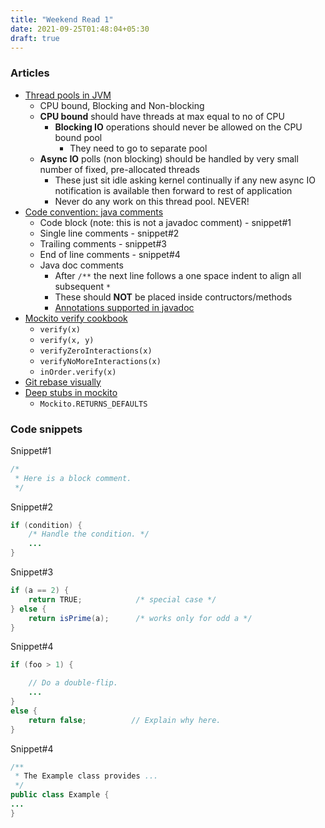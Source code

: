 ```yaml
---
title: "Weekend Read 1"
date: 2021-09-25T01:48:04+05:30
draft: true
---
```


### Articles
* [Thread pools in JVM](https://gist.github.com/djspiewak/46b543800958cf61af6efa8e072bfd5c)
    * CPU bound, Blocking and Non-blocking
    * **CPU bound** should have threads at max equal to no of CPU
        * **Blocking IO** operations should never be allowed on the CPU bound pool
            * They need to go to separate pool
    * **Async IO** polls (non blocking) should be handled by very small number of fixed, pre-allocated threads
        * These just sit idle asking kernel continually if any new async IO notification is available then forward to rest of application
        * Never do any work on this thread pool. NEVER!
* [Code convention: java comments](https://www.oracle.com/java/technologies/javase/codeconventions-comments.html)
    * Code block (note: this is not a javadoc comment) - snippet#1
    * Single line comments - snippet#2
    * Trailing comments - snippet#3
    * End of line comments - snippet#4
    * Java doc comments
        * After `/**` the next line follows a one space indent to align all subsequent `*`
        * These should **NOT** be placed inside contructors/methods
        * [Annotations supported in javadoc](https://docs.oracle.com/javase/8/docs/technotes/tools/windows/javadoc.html)
* [Mockito verify cookbook](https://www.baeldung.com/mockito-verify)
    * `verify(x)`
    * `verify(x, y)`
    * `verifyZeroInteractions(x)`
    * `verifyNoMoreInteractions(x)`
    * `inOrder.verify(x)`
* [Git rebase visually](https://dev.to/joemsak/git-rebase-explained-and-eventually-illustrated-5hlb)
* [Deep stubs in mockito](https://www.javadoc.io/doc/org.mockito/mockito-core/2.2.9/org/mockito/Mockito.html#RETURNS_DEEP_STUBS)
    * `Mockito.RETURNS_DEFAULTS`

### Code snippets
Snippet#1
```java
/*
 * Here is a block comment.
 */
```

Snippet#2
```java
if (condition) {
    /* Handle the condition. */
    ...
}
```

Snippet#3
```java
if (a == 2) {
    return TRUE;            /* special case */
} else {
    return isPrime(a);      /* works only for odd a */
}
```

Snippet#4
```java
if (foo > 1) {

    // Do a double-flip.
    ...
}
else {
    return false;          // Explain why here.
}
```

Snippet#4
```java
/**
 * The Example class provides ...
 */
public class Example {
...
}
```
